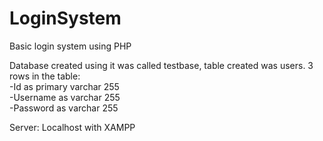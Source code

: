 # LoginSystem
Basic login system using PHP

Database created using it was called 
testbase, table created was users. 
3 rows in the table:<br/>
-Id as primary varchar 255<br/>
-Username as varchar 255<br/>
-Password as varchar 255<br/>

Server: Localhost with XAMPP
